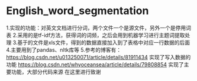 # English_word_segmentation
1.实现的功能：对英文文档进行分词，两个文件一个是源文件，另外一个是停用词表
2.采用的是tf-idf方法，获得词的词频，之后会用到机器学习进行主题词提取处理
3.基于的文件是xls文件，得到的数据直接加入到了表格中对应一行数据的后面
4.主要用到了pandas、nltk库等
5.参考的博客有：
https://blog.csdn.net/u013250071/article/details/81911434 实现了写入数据的功能
https://blog.csdn.net/whyoceansea/article/details/79808854 实现了主要功能，大部分代码来源
在这里进行致谢
